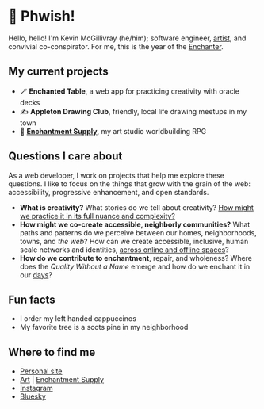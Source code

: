 # 🌟 Phwish!

Hello, hello! I'm Kevin McGillivray (he/him); software engineer, [artist](https://studio.kevinmcgillivray.net), and convivial co-conspirator. For me, this is the year of the [Enchanter](https://www.kevinmcgillivray.net/word/enchanter/).

## My current projects

- 🪄 **Enchanted Table**, a web app for practicing creativity with oracle decks
- ✍️ **Appleton Drawing Club**, friendly, local life drawing meetups in my town
- 🍂 **[Enchantment Supply](https://enchantment.supply)**, my art studio worldbuilding RPG

## Questions I care about

As a web developer, I work on projects that help me explore these questions. I like to focus on the things that grow with the grain of the web: accessibility, progressive enhancement, and open standards.

- **What is creativity?** What stories do we tell about creativity? [How might we practice it in its full nuance and complexity?](https://practicingcreativity.kevinmcgillivray.net)
- **How might we co-create accessible, neighborly communities?** What paths and patterns do we perceive between our homes, neighborhoods, towns, and _the web_? How can we create accessible, inclusive, human scale networks and identities, [across online and offline spaces](https://kmcgillivray.github.io/a-web-pattern-language/)?
- **How do we contribute to enchantment**, repair, and wholeness? Where does the _Quality Without a Name_ emerge and how do we enchant it in our [days](https://patternworkshop.substack.com)?

## Fun facts

- I order my left handed cappuccinos
- My favorite tree is a scots pine in my neighborhood

## Where to find me

- [Personal site](https://www.kevinmcgillivray.net)
- [Art](https://studio.kevinmcgillivray.net) | [Enchantment Supply](https://enchantment.supply)
- [Instagram](https://www.instagram.com/kev_mcg/)
- [Bluesky](https://bsky.app/profile/schmevin.bsky.social)